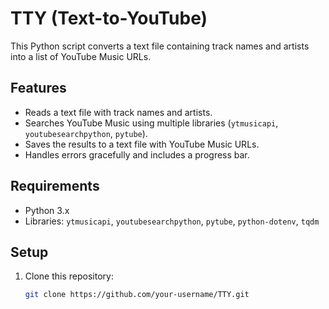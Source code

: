 # TTY (Text-to-YouTube)

This Python script converts a text file containing track names and artists into a list of YouTube Music URLs.

## Features
- Reads a text file with track names and artists.
- Searches YouTube Music using multiple libraries (`ytmusicapi`, `youtubesearchpython`, `pytube`).
- Saves the results to a text file with YouTube Music URLs.
- Handles errors gracefully and includes a progress bar.

## Requirements
- Python 3.x
- Libraries: `ytmusicapi`, `youtubesearchpython`, `pytube`, `python-dotenv`, `tqdm`

## Setup
1. Clone this repository:
   ```bash
   git clone https://github.com/your-username/TTY.git
   


